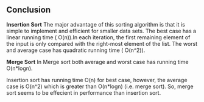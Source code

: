 ## Conclusion
**Insertion Sort**
The major advantage of this sorting algorithm is that it is simple to implement and efficient for smaller data sets. 
The best case has a linear running time ( O(n)).In each iteration, the first remaining element of the input is only compared with the right-most element of the list.
The worst and average case has quadratic running time ( O(n^2)).

**Merge Sort**
In Merge sort both average and worst case has running time O(n*logn).

Insertion sort has running time O(n) for best case, however, the average case is O(n^2) which is greater than 
O(n*logn) (i.e. merge sort). So, merge sort seems to be effecient in performance than insertion sort.
